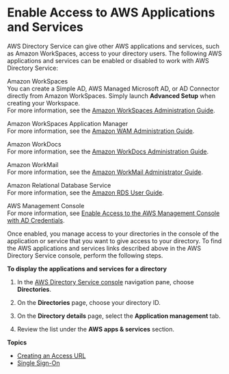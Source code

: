 # Enable Access to AWS Applications and Services<a name="simple_ad_manage_apps_services"></a>

AWS Directory Service can give other AWS applications and services, such as Amazon WorkSpaces, access to your directory users\. The following AWS applications and services can be enabled or disabled to work with AWS Directory Service:

Amazon WorkSpaces  
You can create a Simple AD, AWS Managed Microsoft AD, or AD Connector directly from Amazon WorkSpaces\. Simply launch **Advanced Setup** when creating your Workspace\.  
For more information, see the [Amazon WorkSpaces Administration Guide](https://docs.aws.amazon.com/workspaces/latest/adminguide/)\.

Amazon WorkSpaces Application Manager  
For more information, see the [Amazon WAM Administration Guide](http://docs.aws.amazon.com/wam/latest/adminguide/)\.

Amazon WorkDocs  
For more information, see the [Amazon WorkDocs Administration Guide](https://docs.aws.amazon.com/workdocs/latest/adminguide/)\.

Amazon WorkMail  
For more information, see the [Amazon WorkMail Administrator Guide](https://docs.aws.amazon.com/workmail/latest/adminguide/)\.

Amazon Relational Database Service  
For more information, see the [Amazon RDS User Guide](https://docs.aws.amazon.com/AmazonRDS/latest/UserGuide/)\.

AWS Management Console  
For more information, see [Enable Access to the AWS Management Console with AD Credentials](ms_ad_management_console_access.md)\.

Once enabled, you manage access to your directories in the console of the application or service that you want to give access to your directory\. To find the AWS applications and services links described above in the AWS Directory Service console, perform the following steps\.

**To display the applications and services for a directory**

1. In the [AWS Directory Service console](https://console.aws.amazon.com/directoryservicev2/) navigation pane, choose **Directories**\.

1. On the **Directories** page, choose your directory ID\.

1. On the **Directory details** page, select the **Application management** tab\.

1. Review the list under the **AWS apps & services** section\.

**Topics**
+ [Creating an Access URL](simple_ad_create_access_url.md)
+ [Single Sign\-On](simple_ad_single_sign_on.md)